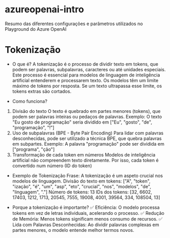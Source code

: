 # azureopenai-intro
Resumo das diferentes configurações e parâmetros utilizados no Playground do Azure OpenAI

# Tokenização
- O que é?
A tokenização é o processo de dividir texto em tokens, que podem ser palavras, subpalavras, caracteres ou até unidades especiais.
Este processo é essencial para modelos de linguagem de inteligência artificial entenderem e processarem texto.
Os modelos têm um limite máximo de tokens por resposta. Se um texto ultrapassa esse limite, os tokens extras são cortados.

- Como funciona?
1. Divisão do texto
   O texto é quebrado em partes menores (tokens), que podem ser palavras inteiras ou pedaços de palavras.
   Exemplo: O texto "Eu gosto de programação" seria dividido em ["Eu", "gosto", "de", "programação", "!"]
2. Uso de subpalavras (BPE - Byte Pair Encoding)
   Para lidar com palavras desconhecidas, pode ser utilizado a técnica BPE, que quebra palavras em subpartes.
   Exemplo: A palavra "programação" pode ser dividida em ["programa", "ção"]
3. Transformação de cada token em números
   Modelos de inteligência artificial não compreendem texto diretamente. Por isso, cada token é convertido num número (ID do token)

- Exemplo de Tokenização
Frase: A tokenização é um aspeto crucial nos modelos de linguagem.
Divisão do texto em tokens: ["A", "token", "ização", "é", "um", "asp", "eto", "crucial", "nos", "modelos", "de", "linguagem", "."]
Número de tokens: 13
IDs dos tokens: [32, 6602, 17403, 1212, 1713, 20545, 7555, 19008, 4001, 39564, 334, 108504, 13]

- Porque a tokenização é importante?
✅ Eficiência: O modelo processa tokens em vez de letras individuais, acelerando o processo.
✅ Redução de Memória: Menos tokens significam menos consumo de recursos.
✅ Lida com Palavras Desconhecidas: Ao dividir palavras complexas em partes menores, o modelo entende melhor termos novos.
